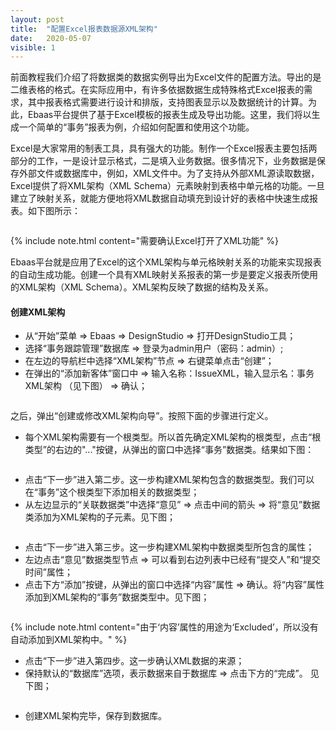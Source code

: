```yaml
---
layout: post
title:  "配置Excel报表数据源XML架构"
date:   2020-05-07
visible: 1
---
```


前面教程我们介绍了将数据类的数据实例导出为Excel文件的配置方法。导出的是二维表格的格式。在实际应用中，有许多依据数据生成特殊格式Excel报表的需求，其中报表格式需要进行设计和排版，支持图表显示以及数据统计的计算。为此，Ebaas平台提供了基于Excel模板的报表生成及导出功能。这里，我们将以生成一个简单的“事务”报表为例，介绍如何配置和使用这个功能。

Excel是大家常用的制表工具，具有强大的功能。制作一个Excel报表主要包括两部分的工作，一是设计显示格式，二是填入业务数据。很多情况下，业务数据是保存外部文件或数据库中，例如，XML文件中。为了支持从外部XML源读取数据，Excel提供了将XML架构（XML Schema）元素映射到表格中单元格的功能。一旦建立了映射关系，就能方便地将XML数据自动填充到设计好的表格中快速生成报表。如下图所示：

<img src="{{'/assets/img/2018-3-7-Excel的XML映射例子.png' | prepend: site.baseurl }}" alt="">

{% include note.html content="需要确认Excel打开了XML功能" %}

Ebaas平台就是应用了Excel的这个XML架构与单元格映射关系的功能来实现报表的自动生成功能。创建一个具有XML映射关系报表的第一步是要定义报表所使用的XML架构（XML Schema）。XML架构反映了数据的结构及关系。

#### 创建XML架构

* 从“开始”菜单 => Ebaas => DesignStudio => 打开DesignStudio工具；
* 选择“事务跟踪管理”数据库 => 登录为admin用户（密码：admin）;
* 在左边的导航栏中选择“XML架构”节点 => 右键菜单点击“创建”；
* 在弹出的“添加新客体”窗口中 => 输入名称：IssueXML，输入显示名：事务XML架构 （见下图） => 确认；

<img src="{{'/assets/img/2018-3-7-事务XML架构名称.png' | prepend: site.baseurl }}" alt="">

之后，弹出“创建或修改XML架构向导”。按照下面的步骤进行定义。

* 每个XML架构需要有一个根类型。所以首先确定XML架构的根类型，点击“根类型”的右边的"..."按键，从弹出的窗口中选择“事务”数据类。结果如下图：

<img src="{{'/assets/img/2018-3-7-定义事务XML架构第一步.png' | prepend: site.baseurl }}" alt="">

* 点击“下一步”进入第二步。这一步构建XML架构包含的数据类型。我们可以在“事务”这个根类型下添加相关的数据类型；
* 从左边显示的“关联数据类”中选择“意见” => 点击中间的箭头 => 将“意见”数据类添加为XML架构的子元素。见下图；

<img src="{{'/assets/img/2018-3-7-定义事务XML架构第二步.png' | prepend: site.baseurl }}" alt="">

* 点击“下一步”进入第三步。这一步构建XML架构中数据类型所包含的属性；
* 左边点击“意见”数据类型节点 => 可以看到右边列表中已经有“提交人”和“提交时间”属性；
* 点击下方“添加”按键，从弹出的窗口中选择“内容”属性 => 确认。将“内容”属性添加到XML架构的“事务”数据类型中。见下图；

<img src="{{'/assets/img/2018-3-7-定义事务XML架构第三步.png' | prepend: site.baseurl }}" alt="">

{% include note.html content="由于‘内容’属性的用途为‘Excluded’，所以没有自动添加到XML架构中。" %}

* 点击“下一步”进入第四步。这一步确认XML数据的来源；
* 保持默认的“数据库”选项，表示数据来自于数据库 => 点击下方的“完成”。 见下图；

<img src="{{'/assets/img/2018-3-7-定义事务XML架构第四步.png' | prepend: site.baseurl }}" alt="">

* 创建XML架构完毕，保存到数据库。

<img src="{{'/assets/img/2018-3-7-保存事务XML架构.png' | prepend: site.baseurl }}" alt="">

